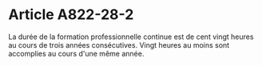 # Article A822-28-2

La durée de la formation professionnelle continue est de cent vingt heures au cours de trois années consécutives. Vingt heures au moins sont accomplies au cours d'une même année.
